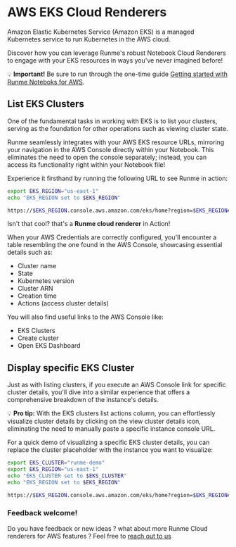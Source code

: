 # AWS EKS Cloud Renderers

Amazon Elastic Kubernetes Service (Amazon EKS) is a managed Kubernetes service to run Kubernetes in the AWS cloud.

Discover how you can leverage Runme's robust Notebook Cloud Renderers to engage with your EKS resources in ways you've never imagined before!

💡 **Important!** Be sure to run through the one-time guide [Getting started with Runme Noteboks for AWS](setup.md).

## List EKS Clusters

One of the fundamental tasks in working with EKS is to list your clusters, serving as the foundation for other operations such as viewing cluster state.

Runme seamlessly integrates with your AWS EKS resource URLs, mirroring your navigation in the AWS Console directly within your Notebook. This eliminates the need to open the console separately; instead, you can access its functionality right within your Notebook file!

Experience it firsthand by running the following URL to see Runme in action:

```sh
export EKS_REGION="us-east-1"
echo "EKS_REGION set to $EKS_REGION"
```

```sh
https://$EKS_REGION.console.aws.amazon.com/eks/home?region=$EKS_REGION#/clusters
```

Isn't that cool? that's a **Runme cloud renderer** in Action!

When your AWS Credentials are correctly configured, you'll encounter a table resembling the one found in the AWS Console, showcasing essential details such as:

- Cluster name
- State
- Kubernetes version
- Cluster ARN
- Creation time
- Actions (access cluster details)

You will also find useful links to the AWS Console like:

- EKS Clusters
- Create cluster
- Open EKS Dashboard

## Display specific EKS Cluster

Just as with listing clusters, if you execute an AWS Console link for specific cluster details, you'll dive into a similar experience that offers a comprehensive breakdown of the instance's details.

💡 **Pro tip:** With the EKS clusters list actions column, you can effortlessly visualize cluster details by clicking on the view cluster details icon, eliminating the need to manually paste a specific instance console URL.

For a quick demo of visualizing a specific EKS cluster details, you can replace the cluster placeholder with the instance you want to visualize:

```sh {"terminalRows":"5"}
export EKS_CLUSTER="runme-demo"
export EKS_REGION="us-east-1"
echo "EKS_CLUSTER set to $EKS_CLUSTER"
echo "EKS_REGION set to $EKS_REGION"
```

```sh {"background":"false"}
https://$EKS_REGION.console.aws.amazon.com/eks/home?region=$EKS_REGION#/clusters/$EKS_CLUSTER
```

### Feedback welcome!

Do you have feedback or new ideas ? what about more Runme Cloud renderers for AWS features ?
Feel free to [reach out to us](https://github.com/stateful/runme?tab=readme-ov-file#feedback)
